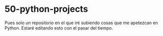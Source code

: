 # 50-python-projects
Pues solo un repositorio en el que iré subiendo cosas que me apetezcan en Python.
Estaré editando esto con el pasar del tiempo.
